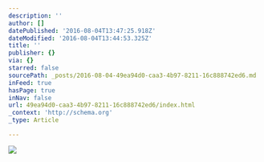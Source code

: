 ```yaml
---
description: ''
author: []
datePublished: '2016-08-04T13:47:25.918Z'
dateModified: '2016-08-04T13:44:53.325Z'
title: ''
publisher: {}
via: {}
starred: false
sourcePath: _posts/2016-08-04-49ea94d0-caa3-4b97-8211-16c888742ed6.md
inFeed: true
hasPage: true
inNav: false
url: 49ea94d0-caa3-4b97-8211-16c888742ed6/index.html
_context: 'http://schema.org'
_type: Article

---
```

![](https://the-grid-user-content.s3-us-west-2.amazonaws.com/18e6032c-acc1-4620-84d0-665bcb6bfc0b.jpg)